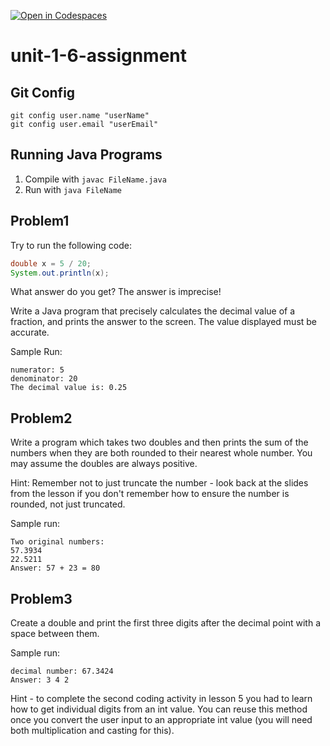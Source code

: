 [![Open in Codespaces](https://classroom.github.com/assets/launch-codespace-2972f46106e565e64193e422d61a12cf1da4916b45550586e14ef0a7c637dd04.svg)](https://classroom.github.com/open-in-codespaces?assignment_repo_id=20385549)
# unit-1-6-assignment

## Git Config
```
git config user.name "userName"
git config user.email "userEmail"
```

## Running Java Programs
1. Compile with `javac FileName.java`
2. Run with `java FileName`

## Problem1
Try to run the following code:
```java
double x = 5 / 20;
System.out.println(x);
```
What answer do you get? The answer is imprecise!

Write a Java program that precisely calculates the decimal value of a fraction, and prints the answer to the screen. The value displayed must be accurate.

Sample Run:
```
numerator: 5
denominator: 20
The decimal value is: 0.25
```

## Problem2
Write a program which takes two doubles and then prints the sum of the numbers when they are both rounded to their nearest whole number. You may assume the doubles are always positive.

Hint: Remember not to just truncate the number - look back at the slides from the lesson if you don't remember how to ensure the number is rounded, not just truncated.

Sample run:
```
Two original numbers:
57.3934
22.5211
Answer: 57 + 23 = 80
```

## Problem3
Create a double and print the first three digits after the decimal point with a space between them.

Sample run:
```
decimal number: 67.3424
Answer: 3 4 2
```
Hint - to complete the second coding activity in lesson 5 you had to learn how to get individual digits from an int value. You can reuse this method once you convert the user input to an appropriate int value (you will need both multiplication and casting for this).
